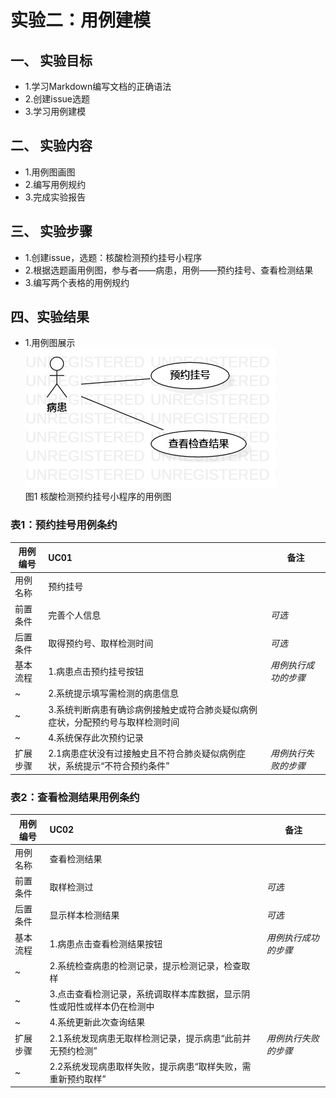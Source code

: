 # 实验二：用例建模
## 一、 实验目标
- 1.学习Markdown编写文档的正确语法
- 2.创建issue选题
- 3.学习用例建模

## 二、 实验内容
- 1.用例图画图
- 2.编写用例规约
- 3.完成实验报告

## 三、 实验步骤
- 1.创建issue，选题：核酸检测预约挂号小程序
- 2.根据选题画用例图，参与者——病患，用例——预约挂号、查看检测结果
- 3.编写两个表格的用例规约

## 四、实验结果
- 1.用例图展示  
![用例图](./Lab2_UseCaseDiagram.jpg)  
图1 核酸检测预约挂号小程序的用例图

### 表1：预约挂号用例条约
用例编号  |	UC01	|	备注
-|:-|-
用例名称  |	预约挂号	|	
前置条件  |	完善个人信息	|	*可选*
后置条件  |	取得预约号、取样检测时间	|	*可选*
基本流程  |	1.病患点击预约挂号按钮	|	*用例执行成功的步骤*
~|	2.系统提示填写需检测的病患信息	|
~|	3.系统判断病患有确诊病例接触史或符合肺炎疑似病例症状，分配预约号与取样检测时间	|
~|	4.系统保存此次预约记录	|
扩展步骤  |	2.1病患症状没有过接触史且不符合肺炎疑似病例症状，系统提示“不符合预约条件”	|	*用例执行失败的步骤*

### 表2：查看检测结果用例条约
用例编号		|	UC02	|	备注
-|:-|-
用例名称  |	查看检测结果	|	
前置条件		|	取样检测过	|	*可选*
后置条件		|	显示样本检测结果	|	*可选*
基本流程		|	1.病患点击查看检测结果按钮	|	*用例执行成功的步骤*
~|	2.系统检查病患的检测记录，提示检测记录，检查取样	|
~|	3.点击查看检测记录，系统调取样本库数据，显示阴性或阳性或样本仍在检测中	|
~|	4.系统更新此次查询结果	|
扩展步骤		|	2.1系统发现病患无取样检测记录，提示病患“此前并无预约检测”	|	*用例执行失败的步骤*
~|	2.2系统发现病患取样失败，提示病患“取样失败，需重新预约取样”	|
